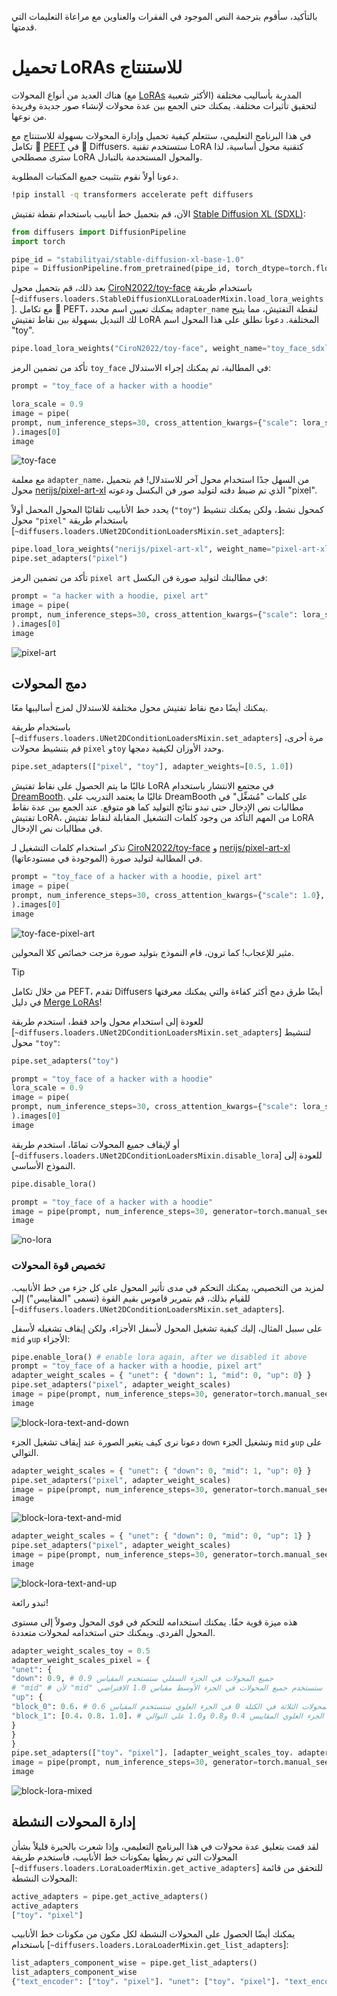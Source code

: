 بالتأكيد، سأقوم بترجمة النص الموجود في الفقرات والعناوين مع مراعاة التعليمات التي قدمتها.

# تحميل LoRAs للاستنتاج

هناك العديد من أنواع المحولات (مع [LoRAs](https://huggingface.co/docs/peft/conceptual_guides/adapter#low-rank-adaptation-lora) الأكثر شعبية) المدربة بأساليب مختلفة لتحقيق تأثيرات مختلفة. يمكنك حتى الجمع بين عدة محولات لإنشاء صور جديدة وفريدة من نوعها.

في هذا البرنامج التعليمي، ستتعلم كيفية تحميل وإدارة المحولات بسهولة للاستنتاج مع تكامل 🤗 [PEFT](https://huggingface.co/docs/peft/index) في 🤗 Diffusers. ستستخدم تقنية LoRA كتقنية محول أساسية، لذا سترى مصطلحي LoRA والمحول المستخدمة بالتبادل.

دعونا أولاً نقوم بتثبيت جميع المكتبات المطلوبة.

```bash
!pip install -q transformers accelerate peft diffusers
```

الآن، قم بتحميل خط أنابيب باستخدام نقطة تفتيش [Stable Diffusion XL (SDXL)](../api/pipelines/stable_diffusion/stable_diffusion_xl):

```python
from diffusers import DiffusionPipeline
import torch

pipe_id = "stabilityai/stable-diffusion-xl-base-1.0"
pipe = DiffusionPipeline.from_pretrained(pipe_id, torch_dtype=torch.float16).to("cuda")
```

بعد ذلك، قم بتحميل محول [CiroN2022/toy-face](https://huggingface.co/CiroN2022/toy-face) باستخدام طريقة [`~diffusers.loaders.StableDiffusionXLLoraLoaderMixin.load_lora_weights`]. مع تكامل 🤗 PEFT، يمكنك تعيين اسم محدد `adapter_name` لنقطة التفتيش، مما يتيح لك التبديل بسهولة بين نقاط تفتيش LoRA المختلفة. دعونا نطلق على هذا المحول اسم "toy".

```python
pipe.load_lora_weights("CiroN2022/toy-face", weight_name="toy_face_sdxl.safetensors", adapter_name="toy")
```

تأكد من تضمين الرمز `toy_face` في المطالبة، ثم يمكنك إجراء الاستدلال:

```python
prompt = "toy_face of a hacker with a hoodie"

lora_scale = 0.9
image = pipe(
prompt, num_inference_steps=30, cross_attention_kwargs={"scale": lora_scale}, generator=torch.manual_seed(0)
).images[0]
image
```

![toy-face](https://huggingface.co/datasets/huggingface/documentation-images/resolve/main/diffusers/peft_integration/diffusers_peft_lora_inference_8_1.png)

مع معلمة `adapter_name`، من السهل جدًا استخدام محول آخر للاستدلال! قم بتحميل محول [nerijs/pixel-art-xl](https://huggingface.co/nerijs/pixel-art-xl) الذي تم ضبط دقته لتوليد صور فن البكسل ودعوته "pixel".

يحدد خط الأنابيب تلقائيًا المحول المحمل أولاً (`"toy"`) كمحول نشط، ولكن يمكنك تنشيط محول `"pixel"` باستخدام طريقة [`~diffusers.loaders.UNet2DConditionLoadersMixin.set_adapters`]:

```python
pipe.load_lora_weights("nerijs/pixel-art-xl", weight_name="pixel-art-xl.safetensors", adapter_name="pixel")
pipe.set_adapters("pixel")
```

تأكد من تضمين الرمز `pixel art` في مطالبتك لتوليد صورة فن البكسل:

```python
prompt = "a hacker with a hoodie, pixel art"
image = pipe(
prompt, num_inference_steps=30, cross_attention_kwargs={"scale": lora_scale}, generator=torch.manual_seed(0)
).images[0]
image
```

![pixel-art](https://huggingface.co/datasets/huggingface/documentation-images/resolve/main/diffusers/peft_integration/diffusers_peft_lora_inference_12_1.png)

## دمج المحولات

يمكنك أيضًا دمج نقاط تفتيش محول مختلفة للاستدلال لمزج أساليبها معًا.

باستخدام طريقة [`~diffusers.loaders.UNet2DConditionLoadersMixin.set_adapters`] مرة أخرى، قم بتنشيط محولات `pixel` و`toy` وحدد الأوزان لكيفية دمجها.

```python
pipe.set_adapters(["pixel", "toy"], adapter_weights=[0.5, 1.0])
```

<Tip>

غالبًا ما يتم الحصول على نقاط تفتيش LoRA في مجتمع الانتشار باستخدام [DreamBooth](https://huggingface.co/docs/diffusers/main/en/training/dreambooth). غالبًا ما يعتمد التدريب على DreamBooth على كلمات "مُشغِّل" في مطالبات نص الإدخال حتى تبدو نتائج التوليد كما هو متوقع. عند الجمع بين عدة نقاط تفتيش LoRA، من المهم التأكد من وجود كلمات التشغيل المقابلة لنقاط تفتيش LoRA في مطالبات نص الإدخال.

</Tip>

تذكر استخدام كلمات التشغيل لـ [CiroN2022/toy-face](https://hf.co/CiroN2022/toy-face) و [nerijs/pixel-art-xl](https://hf.co/nerijs/pixel-art-xl) (الموجودة في مستودعاتها) في المطالبة لتوليد صورة.

```python
prompt = "toy_face of a hacker with a hoodie, pixel art"
image = pipe(
prompt, num_inference_steps=30, cross_attention_kwargs={"scale": 1.0}, generator=torch.manual_seed(0)
).images[0]
image
```

![toy-face-pixel-art](https://huggingface.co/datasets/huggingface/documentation-images/resolve/main/diffusers/peft_integration/diffusers_peft_lora_inference_16_1.png)

مثير للإعجاب! كما ترون، قام النموذج بتوليد صورة مزجت خصائص كلا المحولين.

> [!TIP]
> من خلال تكامل PEFT، تقدم Diffusers أيضًا طرق دمج أكثر كفاءة والتي يمكنك معرفتها في دليل [Merge LoRAs](../using-diffusers/merge_loras)!

للعودة إلى استخدام محول واحد فقط، استخدم طريقة [`~diffusers.loaders.UNet2DConditionLoadersMixin.set_adapters`] لتنشيط محول `"toy"`:

```python
pipe.set_adapters("toy")

prompt = "toy_face of a hacker with a hoodie"
lora_scale = 0.9
image = pipe(
prompt, num_inference_steps=30, cross_attention_kwargs={"scale": lora_scale}, generator=torch.manual_seed(0)
).images[0]
image
```

أو لإيقاف جميع المحولات تمامًا، استخدم طريقة [`~diffusers.loaders.UNet2DConditionLoadersMixin.disable_lora`] للعودة إلى النموذج الأساسي.

```python
pipe.disable_lora()

prompt = "toy_face of a hacker with a hoodie"
image = pipe(prompt, num_inference_steps=30, generator=torch.manual_seed(0)).images[0]
image
```

![no-lora](https://huggingface.co/datasets/huggingface/documentation-images/resolve/main/diffusers/peft_integration/diffusers_peft_lora_inference_20_1.png)

### تخصيص قوة المحولات

لمزيد من التخصيص، يمكنك التحكم في مدى تأثير المحول على كل جزء من خط الأنابيب. للقيام بذلك، قم بتمرير قاموس بقيم القوة (تسمى "المقاييس") إلى [`~diffusers.loaders.UNet2DConditionLoadersMixin.set_adapters`].

على سبيل المثال، إليك كيفية تشغيل المحول لأسفل الأجزاء، ولكن إيقاف تشغيله لأسفل `mid` و`up` الأجزاء:

```python
pipe.enable_lora() # enable lora again, after we disabled it above
prompt = "toy_face of a hacker with a hoodie, pixel art"
adapter_weight_scales = { "unet": { "down": 1, "mid": 0, "up": 0} }
pipe.set_adapters("pixel", adapter_weight_scales)
image = pipe(prompt, num_inference_steps=30, generator=torch.manual_seed(0)).images[0]
image
```

![block-lora-text-and-down](https://huggingface.co/datasets/huggingface/documentation-images/resolve/main/diffusers/peft_integration/diffusers_peft_lora_inference_block_down.png)

دعونا نرى كيف يتغير الصورة عند إيقاف تشغيل الجزء `down` وتشغيل الجزء `mid` و`up` على التوالي.

```python
adapter_weight_scales = { "unet": { "down": 0, "mid": 1, "up": 0} }
pipe.set_adapters("pixel", adapter_weight_scales)
image = pipe(prompt, num_inference_steps=30, generator=torch.manual_seed(0)).images[0]
image
```

![block-lora-text-and-mid](https://huggingface.co/datasets/huggingface/documentation-images/resolve/main/diffusers/peft_integration/diffusers_peft_lora_inference_block_mid.png)

```python
adapter_weight_scales = { "unet": { "down": 0, "mid": 0, "up": 1} }
pipe.set_adapters("pixel", adapter_weight_scales)
image = pipe(prompt, num_inference_steps=30, generator=torch.manual_seed(0)).images[0]
image
```

![block-lora-text-and-up](https://huggingface.co/datasets/huggingface/documentation-images/resolve/main/diffusers/peft_integration/diffusers_peft_lora_inference_block_up.png)

تبدو رائعة!

هذه ميزة قوية حقًا. يمكنك استخدامه للتحكم في قوى المحول وصولاً إلى مستوى المحول الفردي. ويمكنك حتى استخدامه لمحولات متعددة.

```python
adapter_weight_scales_toy = 0.5
adapter_weight_scales_pixel = {
"unet": {
"down": 0.9, # جميع المحولات في الجزء السفلي ستستخدم المقياس 0.9
# "mid" # لأن "mid" غير محدد في هذا المثال، ستستخدم جميع المحولات في الجزء الأوسط مقياس 1.0 الافتراضي
"up": {
"block_0": 0.6، # جميع المحولات الثلاثة في الكتلة 0 في الجزء العلوي ستستخدم المقياس 0.6
"block_1": [0.4، 0.8، 1.0]، # ستستخدم المحولات الثلاثة في الكتلة 1 في الجزء العلوي المقاييس 0.4 و0.8 و1.0 على التوالي
}
}
}
pipe.set_adapters(["toy"، "pixel"]، [adapter_weight_scales_toy، adapter_weight_scales_pixel])
image = pipe(prompt, num_inference_steps=30, generator=torch.manual_seed(0)).images[0]
image
```

![block-lora-mixed](https://huggingface.co/datasets/huggingface/documentation-images/resolve/main/diffusers/peft_integration/diffusers_peft_lora_inference_block_mixed.png)

## إدارة المحولات النشطة

لقد قمت بتعليق عدة محولات في هذا البرنامج التعليمي، وإذا شعرت بالحيرة قليلاً بشأن المحولات التي تم ربطها بمكونات خط الأنابيب، فاستخدم طريقة [`~diffusers.loaders.LoraLoaderMixin.get_active_adapters`] للتحقق من قائمة المحولات النشطة:

```py
active_adapters = pipe.get_active_adapters()
active_adapters
["toy"، "pixel"]
```

يمكنك أيضًا الحصول على المحولات النشطة لكل مكون من مكونات خط الأنابيب باستخدام [`~diffusers.loaders.LoraLoaderMixin.get_list_adapters`]:

```py
list_adapters_component_wise = pipe.get_list_adapters()
list_adapters_component_wise
{"text_encoder": ["toy"، "pixel"]، "unet": ["toy"، "pixel"]، "text_encoder_2": ["toy"، "pixel"]}
```